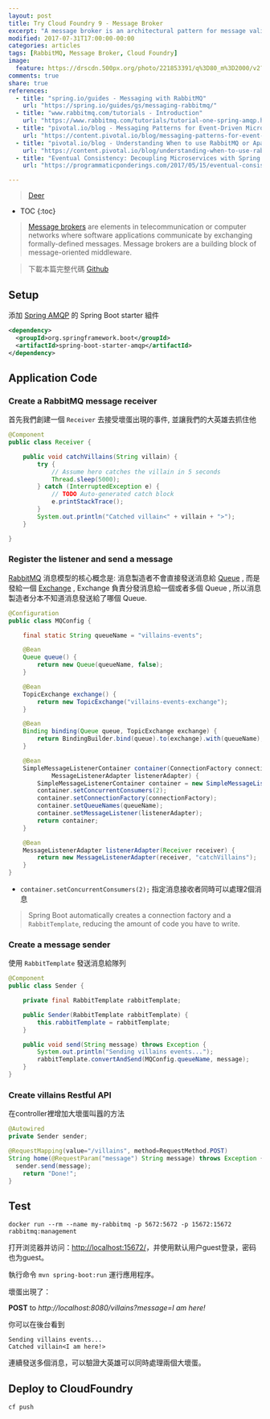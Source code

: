 ```yaml
---
layout: post
title: Try Cloud Foundry 9 - Message Broker
excerpt: "A message broker is an architectural pattern for message validation, transformation and routing. It mediates communication amongst applications, minimizing the mutual awareness that applications should have of each other in order to be able to exchange messages, effectively implementing decoupling."
modified: 2017-07-31T17:00:00-00:00
categories: articles
tags: [RabbitMQ, Message Broker, Cloud Foundry]
image:
  feature: https://drscdn.500px.org/photo/221853391/q%3D80_m%3D2000/v2?user_id=15281525&webp=true&sig=4291e5de5da2b66f0caa296e54fa72a8503ec2244674448a4e0d17724638dfb6
comments: true
share: true
references:
  - title: "spring.io/guides - Messaging with RabbitMQ"
    url: "https://spring.io/guides/gs/messaging-rabbitmq/"
  - title: "www.rabbitmq.com/tutorials - Introduction"
    url: "https://www.rabbitmq.com/tutorials/tutorial-one-spring-amqp.html"
  - title: "pivotal.io/blog - Messaging Patterns for Event-Driven Microservices"
    url: "https://content.pivotal.io/blog/messaging-patterns-for-event-driven-microservices"
  - title: "pivotal.io/blog - Understanding When to use RabbitMQ or Apache Kafka"
    url: "https://content.pivotal.io/blog/understanding-when-to-use-rabbitmq-or-apache-kafka"
  - title: "Eventual Consistency: Decoupling Microservices with Spring AMQP and RabbitMQ"
    url: "https://programmaticponderings.com/2017/05/15/eventual-consistency-decoupling-microservices-with-spring-amqp-and-rabbitmq/"

---
```


> [Deer](https://en.wikipedia.org/wiki/Deer)

* TOC
{:toc}

> [Message brokers][Message_broker] are elements in telecommunication or computer networks where software applications communicate by exchanging formally-defined messages. Message brokers are a building block of message-oriented middleware.

> 下載本篇完整代碼 [Github](https://github.com/tiven-wang/try-cf/tree/message-broker)

## Setup
添加 [Spring AMQP][spring-amqp] 的 Spring Boot starter 組件

```xml
<dependency>
  <groupId>org.springframework.boot</groupId>
  <artifactId>spring-boot-starter-amqp</artifactId>
</dependency>
```

## Application Code

### Create a RabbitMQ message receiver

首先我們創建一個 `Receiver` 去接受壞蛋出現的事件, 並讓我們的大英雄去抓住他

```java
@Component
public class Receiver {

	public void catchVillains(String villain) {
		try {
			// Assume hero catches the villain in 5 seconds
			Thread.sleep(5000);
		} catch (InterruptedException e) {
			// TODO Auto-generated catch block
			e.printStackTrace();
		}
		System.out.println("Catched villain<" + villain + ">");
	}

}
```

### Register the listener and send a message

[RabbitMQ][RabbitMQ] 消息模型的核心概念是: 消息製造者不會直接發送消息給 [Queue][queue] , 而是發給一個 [Exchange][exchange] , Exchange 負責分發消息給一個或者多個 Queue , 所以消息製造者分本不知道消息發送給了哪個 Queue.

```java
@Configuration
public class MQConfig {

	final static String queueName = "villains-events";

	@Bean
	Queue queue() {
		return new Queue(queueName, false);
	}

	@Bean
	TopicExchange exchange() {
		return new TopicExchange("villains-events-exchange");
	}

	@Bean
	Binding binding(Queue queue, TopicExchange exchange) {
		return BindingBuilder.bind(queue).to(exchange).with(queueName);
	}

	@Bean
	SimpleMessageListenerContainer container(ConnectionFactory connectionFactory,
			MessageListenerAdapter listenerAdapter) {
		SimpleMessageListenerContainer container = new SimpleMessageListenerContainer();
		container.setConcurrentConsumers(2);
		container.setConnectionFactory(connectionFactory);
		container.setQueueNames(queueName);
		container.setMessageListener(listenerAdapter);
		return container;
	}

	@Bean
	MessageListenerAdapter listenerAdapter(Receiver receiver) {
		return new MessageListenerAdapter(receiver, "catchVillains");
	}
}
```

* `container.setConcurrentConsumers(2);` 指定消息接收者同時可以處理2個消息

> Spring Boot automatically creates a connection factory and a `RabbitTemplate`, reducing the amount of code you have to write.

### Create a message sender

使用 `RabbitTemplate` 發送消息給隊列

```java
@Component
public class Sender {

	private final RabbitTemplate rabbitTemplate;

	public Sender(RabbitTemplate rabbitTemplate) {
		this.rabbitTemplate = rabbitTemplate;
	}

	public void send(String message) throws Exception {
		System.out.println("Sending villains events...");
		rabbitTemplate.convertAndSend(MQConfig.queueName, message);
	}
}
```

### Create villains Restful API

在controller裡增加大壞蛋叫囂的方法

```java
@Autowired
private Sender sender;

@RequestMapping(value="/villains", method=RequestMethod.POST)
String home(@RequestParam("message") String message) throws Exception {
  sender.send(message);
    return "Done!";
}
```

## Test

`docker run --rm --name my-rabbitmq -p 5672:5672 -p 15672:15672 rabbitmq:management`

打开浏览器并访问：[http://localhost:15672/](http://localhost:15672/)，并使用默认用户guest登录，密码也为guest。

執行命令
`mvn spring-boot:run`
運行應用程序。

壞蛋出現了：

**POST** to *http://localhost:8080/villains?message=I am here!*

你可以在後台看到

```
Sending villains events...
Catched villain<I am here!>
```

連續發送多個消息，可以驗證大英雄可以同時處理兩個大壞蛋。

## Deploy to CloudFoundry

`cf push`

[Message_broker]:https://en.wikipedia.org/wiki/Message_broker
[spring-amqp]:https://projects.spring.io/spring-amqp/
[RabbitMQ]:https://www.rabbitmq.com
[queue]:https://www.rabbitmq.com/amqp-0-9-1-quickref.html#class.queue
[exchange]:https://www.rabbitmq.com/amqp-0-9-1-quickref.html#class.exchange
